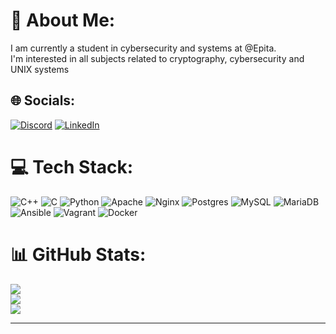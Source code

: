 # 💫 About Me:
I am currently a student in cybersecurity and systems at @Epita.  <br>I'm interested in all subjects related to cryptography, cybersecurity and UNIX systems


## 🌐 Socials:
[![Discord](https://img.shields.io/badge/Discord-%237289DA.svg?logo=discord&logoColor=white)](htttps://discord.gg/Sabir#8429) [![LinkedIn](https://img.shields.io/badge/LinkedIn-%230077B5.svg?logo=linkedin&logoColor=white)](https://www.linkedin.com/in/sabir-mohamed-02b487183/) 

# 💻 Tech Stack:
![C++](https://img.shields.io/badge/c++-%2300599C.svg?style=for-the-badge&logo=c%2B%2B&logoColor=white) ![C](https://img.shields.io/badge/c-%2300599C.svg?style=for-the-badge&logo=c&logoColor=white) ![Python](https://img.shields.io/badge/python-3670A0?style=for-the-badge&logo=python&logoColor=ffdd54) ![Apache](https://img.shields.io/badge/apache-%23D42029.svg?style=for-the-badge&logo=apache&logoColor=white) ![Nginx](https://img.shields.io/badge/nginx-%23009639.svg?style=for-the-badge&logo=nginx&logoColor=white) ![Postgres](https://img.shields.io/badge/postgres-%23316192.svg?style=for-the-badge&logo=postgresql&logoColor=white) ![MySQL](https://img.shields.io/badge/mysql-%2300f.svg?style=for-the-badge&logo=mysql&logoColor=white) ![MariaDB](https://img.shields.io/badge/MariaDB-003545?style=for-the-badge&logo=mariadb&logoColor=white) ![Ansible](https://img.shields.io/badge/ansible-%231A1918.svg?style=for-the-badge&logo=ansible&logoColor=white) ![Vagrant](https://img.shields.io/badge/vagrant-%231563FF.svg?style=for-the-badge&logo=vagrant&logoColor=white) ![Docker](https://img.shields.io/badge/docker-%230db7ed.svg?style=for-the-badge&logo=docker&logoColor=white)
# 📊 GitHub Stats:
![](https://github-readme-stats.vercel.app/api?username=icare-sh&theme=dark&hide_border=false&include_all_commits=true&count_private=true)<br/>
![](https://github-readme-streak-stats.herokuapp.com/?user=icare-sh&theme=dark&hide_border=false)<br/>
![](https://github-readme-stats.vercel.app/api/top-langs/?username=icare-sh&theme=dark&hide_border=false&include_all_commits=true&count_private=true&layout=compact)

---
